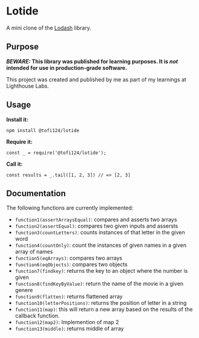# Lotide

A mini clone of the [Lodash](https://lodash.com) library.

## Purpose

**_BEWARE:_ This library was published for learning purposes. It is _not_ intended for use in production-grade software.**

This project was created and published by me as part of my learnings at Lighthouse Labs. 

## Usage

**Install it:**

`npm install @tofi124/lotide`

**Require it:**

`const _ = require('@tofi124/lotide');`

**Call it:**

`const results = _.tail([1, 2, 3]) // => [2, 3]`

## Documentation

The following functions are currently implemented:

* `function1(assertArraysEqual)`: compares and asserts two arrays
* `function2(assertEqual)`: compares two given inputs and assersts  
* `function3(countLetters)`: counts instances of that letter in the given word
* `function4(countOnly)`: count the instances of given names in a given array of names
* `function5(eqArrays)`: compares two arrays
* `function6(eqObjects)`: compares two objects
* `function7(findkey)`: returns the key to an object where the number is given
* `function8(findKeyByValue)`: return the name of the movie in a given genere 
* `function9(flatten)`: returns flattened array
* `function10(letterPositions)`: returns the position of letter in a string
* `function11(map)`: this will return a new array based on the results of the callback function.
* `function12(map2)`: Implemention of map 2 
* `function13(middle)`: returns middle of array
